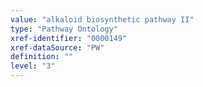 ```yaml
---
value: "alkaloid biosynthetic pathway II"
type: "Pathway Ontology"
xref-identifier: "0000149"
xref-dataSource: "PW"
definition: ""
level: "3"
---
```

